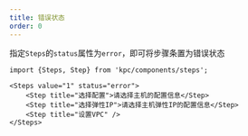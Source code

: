 ```yaml
---
title: 错误状态
order: 0
---
```


指定`Steps`的`status`属性为`error`，即可将步骤条置为错误状态

```vdt
import {Steps, Step} from 'kpc/components/steps';

<Steps value="1" status="error">
    <Step title="选择配置">请选择主机的配置信息</Step>
    <Step title="选择弹性IP">请选择主机弹性IP的配置信息</Step>
    <Step title="设置VPC" />
</Steps>
```

